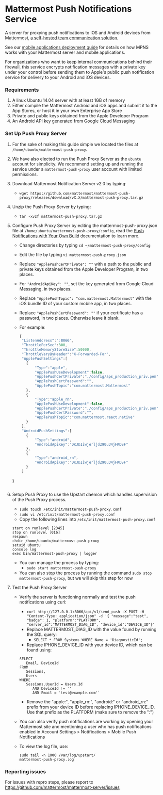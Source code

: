 # Mattermost Push Notifications Service 

A server for proxying push notifications to iOS and Android devices from Mattermost, [a self-hosted team communication solution](https://about.mattermost.com/). 

See our [mobile applications deployment guide](https://docs.mattermost.com/mobile/mobile-overview.html) for details on how MPNS works with your Mattermost server and mobile applications.

For organizations who want to keep internal communications behind their firewall, this service encrypts notification messages with a private key under your control before sending them to Apple's public push notification service for delivery to your Android and iOS devices. 

### Requirements

1. A linux Ubuntu 14.04 server with at least 1GB of memory
2. Either compile the Mattermost Android and iOS apps and submit it to the App Stores, or host it in your own Enterprise App Store
3. Private and public keys obtained from the Apple Developer Program
4. An Android API key generated from Google Cloud Messaging

### Set Up Push Proxy Server

1. For the sake of making this guide simple we located the files at
   `/home/ubuntu/mattermost-push-proxy`. 
2. We have also elected to run the Push Proxy Server as the `ubuntu` account for simplicity. We recommend setting up and running the service under a `mattermost-push-proxy` user account with limited permissions.
3. Download Mattermost Notification Server v2.0 by typing:

   -   `wget https://github.com/mattermost/mattermost-push-proxy/releases/download/vX.X/mattermost-push-proxy.tar.gz`
   
4. Unzip the Push Proxy Server by typing:

   -  `tar -xvzf mattermost-push-proxy.tar.gz`

5. Configure Push Proxy Server by editing the mattermost-push-proxy.json file at
   `/home/ubuntu/mattermost-push-proxy/config`, read the [Push Notifications with Your Own Build](https://docs.mattermost.com/developer/mobile-developer-setup.html#push-notifications-with-your-own-build) documentation to learn more.

   - Change directories by typing `cd ~/mattermost-push-proxy/config`
   - Edit the file by typing `vi mattermost-push-proxy.json`
   - Replace `"ApplePushCertPrivate": ""` with a path to the public and private keys obtained from the Apple Developer Program, in two places.
   - For `"AndroidApiKey": ""`, set the key generated from Google Cloud Messaging, in two places.
   - Replace `"ApplePushTopic": "com.mattermost.Mattermost"` with the iOS bundle ID of your custom mobile app, in two places.
   - Replace `"ApplePushCertPassword": ""` if your certificate has a password, in two places. Otherwise leave it blank.
   - For example: 
   
     ``` javascript
     {
      "ListenAddress":":8066",
      "ThrottlePerSec":300,
      "ThrottleMemoryStoreSize":50000,
      "ThrottleVaryByHeader":"X-Forwarded-For",
      "ApplePushSettings":[
        {
            "Type":"apple",
            "ApplePushUseDevelopment":false,
            "ApplePushCertPrivate":"./config/aps_production_priv.pem",
            "ApplePushCertPassword":"",
            "ApplePushTopic":"com.mattermost.Mattermost"
        },
        {
            "Type":"apple_rn",
            "ApplePushUseDevelopment":false,
            "ApplePushCertPrivate":"./config/aps_production_priv.pem",
            "ApplePushCertPassword":"",
            "ApplePushTopic":"com.mattermost.react.native"
        }
      ],
      "AndroidPushSettings":[
        {
            "Type":"android",
            "AndroidApiKey":"DKJDIiwjerljd290u34jFKDSF"
        },
        {
            "Type":"android_rn",
            "AndroidApiKey":"DKJDIiwjerljd290u34jFKDSF"
        }
      ]
    }
    ```

6. Setup Push Proxy to use the Upstart daemon which handles supervision
   of the Push Proxy process.

   -  `sudo touch /etc/init/mattermost-push-proxy.conf`
   -  `sudo vi /etc/init/mattermost-push-proxy.conf`
   -  Copy the following lines into `/etc/init/mattermost-push-proxy.conf`
     
     ```
     start on runlevel [2345]
     stop on runlevel [016]
     respawn
     chdir /home/ubuntu/mattermost-push-proxy
     setuid ubuntu
     console log
     exec bin/mattermost-push-proxy | logger
     ```
     
   - You can manage the process by typing:
     -  `sudo start mattermost-push-proxy`
   - You can also stop the process by running the command `sudo stop mattermost-push-proxy`, but we will skip this step for now

   
7. Test the Push Proxy Server

   - Verify the server is functioning normally and test the push notifications using curl: 
     - `curl http://127.0.0.1:8066/api/v1/send_push -X POST -H "Content-Type: application/json" -d '{ "message":"test", "badge": 1, "platform":"PLATFORM", "server_id":"MATTERMOST_DIAG_ID", "device_id":"DEVICE_ID"}'`
     - Replace MATTERMOST_DIAG_ID with the value found by running the SQL query:
       - `SELECT * FROM Systems WHERE Name = 'DiagnosticId';`
     - Replace IPHONE_DEVICE_ID with your device ID, which can be found using: 
      ```
      SELECT
         Email, DeviceId
      FROM
         Sessions,
         Users
      WHERE
         Sessions.UserId = Users.Id
            AND DeviceId != ''
            AND Email = 'test@example.com'`
     ```
     - Remove the "apple:", "apple_rn:", "android:" or "android_rn:" prefix from your device ID before replacing IPHONE_DEVICE_ID. Use that prefix as the PLATFORM (make sure to remove the ":")
   - You can also verify push notifications are working by opening your Mattermost site and mentioning a user who has push notifications enabled in Account Settings > Notifications > Mobile Push Notifications
   - To view the log file, use: 
     
     ```
     sudo tail -n 1000 /var/log/upstart/
     mattermost-push-proxy.log
     ```

### Reporting issues 

For issues with repro steps, please report to https://github.com/mattermost/mattermost-server/issues
